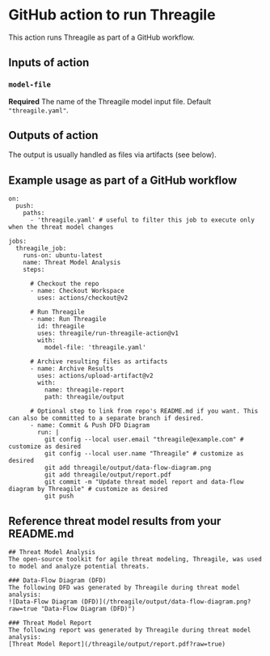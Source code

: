 # GitHub action to run Threagile

This action runs Threagile as part of a GitHub workflow.

## Inputs of action

### `model-file`

**Required** The name of the Threagile model input file. Default `"threagile.yaml"`.

## Outputs of action

The output is usually handled as files via artifacts (see below).

## Example usage as part of a GitHub workflow

```
on:
  push:
    paths:
      - 'threagile.yaml' # useful to filter this job to execute only when the threat model changes

jobs:
  threagile_job:
    runs-on: ubuntu-latest
    name: Threat Model Analysis
    steps:
      
      # Checkout the repo
      - name: Checkout Workspace
        uses: actions/checkout@v2
     
      # Run Threagile
      - name: Run Threagile
        id: threagile
        uses: threagile/run-threagile-action@v1
        with:
          model-file: 'threagile.yaml'
     
      # Archive resulting files as artifacts
      - name: Archive Results
        uses: actions/upload-artifact@v2
        with:
          name: threagile-report
          path: threagile/output
     
      # Optional step to link from repo's README.md if you want. This can also be committed to a separate branch if desired.
      - name: Commit & Push DFD Diagram 
        run: |
          git config --local user.email "threagile@example.com" # customize as desired
          git config --local user.name "Threagile" # customize as desired
          git add threagile/output/data-flow-diagram.png
          git add threagile/output/report.pdf
          git commit -m "Update threat model report and data-flow diagram by Threagile" # customize as desired
          git push
```


## Reference threat model results from your README.md

```
## Threat Model Analysis
The open-source toolkit for agile threat modeling, Threagile, was used to model and analyze potential threats.

### Data-Flow Diagram (DFD)
The following DFD was generated by Threagile during threat model analysis:
![Data-Flow Diagram (DFD)](/threagile/output/data-flow-diagram.png?raw=true "Data-Flow Diagram (DFD)")

### Threat Model Report
The following report was generated by Threagile during threat model analysis:
[Threat Model Report](/threagile/output/report.pdf?raw=true)
```

